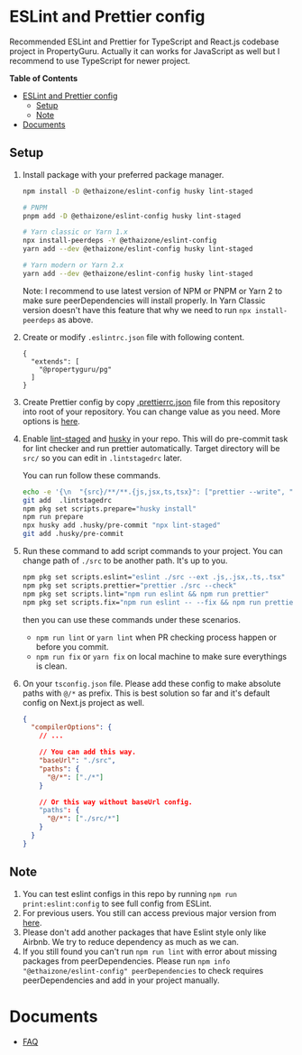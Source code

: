 # ESLint and Prettier config

Recommended ESLint and Prettier for TypeScript and React.js codebase project in PropertyGuru. Actually it can works for JavaScript as well but I recommend to use TypeScript for newer project.

**Table of Contents**

- [ESLint and Prettier config](#eslint-and-prettier-config)
  - [Setup](#setup)
  - [Note](#note)
- [Documents](#documents)

## Setup

1. Install package with your preferred package manager.

    ```bash
    npm install -D @ethaizone/eslint-config husky lint-staged

    # PNPM
    pnpm add -D @ethaizone/eslint-config husky lint-staged

    # Yarn classic or Yarn 1.x
    npx install-peerdeps -Y @ethaizone/eslint-config
    yarn add --dev @ethaizone/eslint-config husky lint-staged

    # Yarn modern or Yarn 2.x
    yarn add --dev @ethaizone/eslint-config husky lint-staged
    ```

    Note: I recommend to use latest version of NPM or PNPM or Yarn 2 to make sure peerDependencies will install properly. In Yarn Classic version doesn't have this feature that why we need to run `npx install-peerdeps` as above.

2. Create or modify `.eslintrc.json` file with following content.

    ```
    {
      "extends": [
        "@propertyguru/pg"
      ]
    }
    ```

3. Create Prettier config by copy [.prettierrc.json](./.prettierrc.json) file from this repository into root of your repository. You can change value as you need. More options is [here](https://prettier.io/docs/en/options.html).

4. Enable [lint-staged](https://github.com/okonet/lint-staged) and [husky](https://typicode.github.io/husky/) in your repo. This will do pre-commit task for lint checker and run prettier automatically. Target directory will be `src/` so you can edit in `.lintstagedrc` later.

    You can run follow these commands.
    ```bash
    echo -e '{\n  "{src}/**/**.{js,jsx,ts,tsx}": ["prettier --write", "eslint --fix"]\n}' > .lintstagedrc
    git add  .lintstagedrc
    npm pkg set scripts.prepare="husky install"
    npm run prepare
    npx husky add .husky/pre-commit "npx lint-staged"
    git add .husky/pre-commit
    ```

5. Run these command to add script commands to your project. You can change path of `./src` to be another path. It's up to you.

    ```bash
    npm pkg set scripts.eslint="eslint ./src --ext .js,.jsx,.ts,.tsx"
    npm pkg set scripts.prettier="prettier ./src --check"
    npm pkg set scripts.lint="npm run eslint && npm run prettier"
    npm pkg set scripts.fix="npm run eslint -- --fix && npm run prettier -- --write"
    ```

    then you can use these commands under these scenarios.

    - `npm run lint` or `yarn lint` when PR checking process happen or before you commit.
    - `npm run fix` or `yarn fix` on local machine to make sure everythings is clean.

6. On your `tsconfig.json` file. Please add these config to make absolute paths with `@/*` as prefix. This is best solution so far and it's default config on Next.js project as well.
    ```json
    {
      "compilerOptions": {
        // ...

        // You can add this way.
        "baseUrl": "./src",
        "paths": {
          "@/*": ["./*"]
        }

        // Or this way without baseUrl config.
        "paths": {
          "@/*": ["./src/*"]
        }
      }
    }
    ```

## Note

1. You can test eslint configs in this repo by running `npm run print:eslint:config` to see full config from ESLint.
2. For previous users. You still can access previous major version from [here](https://github.com/ethaizone/eslint-config/tree/v1.0.3).
3. Please don't add another packages that have Eslint style only like Airbnb. We try to reduce dependency as much as we can.
4. If you still found you can't run `npm run lint` with error about missing packages from peerDependencies. Please run `npm info "@ethaizone/eslint-config" peerDependencies` to check requires peerDependencies and add in your project manually.

# Documents

- [FAQ](./docs/FAQ.md)

